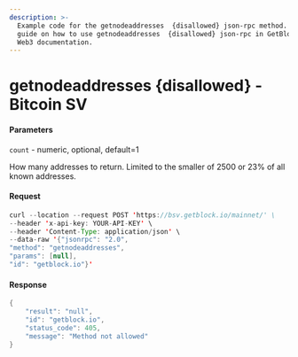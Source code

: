 ```yaml
---
description: >-
  Example code for the getnodeaddresses  {disallowed} json-rpc method. Сomplete
  guide on how to use getnodeaddresses  {disallowed} json-rpc in GetBlock.io
  Web3 documentation.
---
```


# getnodeaddresses {disallowed} - Bitcoin SV

#### Parameters

`count` - numeric, optional, default=1

How many addresses to return. Limited to the smaller of 2500 or 23% of all known addresses.

#### Request

```java
curl --location --request POST 'https://bsv.getblock.io/mainnet/' \ 
--header 'x-api-key: YOUR-API-KEY' \ 
--header 'Content-Type: application/json' \ 
--data-raw '{"jsonrpc": "2.0",
"method": "getnodeaddresses",
"params": [null],
"id": "getblock.io"}'
```

#### Response

```java
{
    "result": "null",
    "id": "getblock.io",
    "status_code": 405,
    "message": "Method not allowed"
}
```
